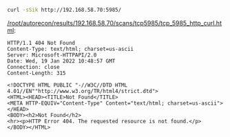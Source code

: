 ```bash
curl -sSik http://192.168.58.70:5985/
```

[/root/autorecon/results/192.168.58.70/scans/tcp5985/tcp_5985_http_curl.html](file:///root/autorecon/results/192.168.58.70/scans/tcp5985/tcp_5985_http_curl.html):

```
HTTP/1.1 404 Not Found
Content-Type: text/html; charset=us-ascii
Server: Microsoft-HTTPAPI/2.0
Date: Wed, 19 Jan 2022 10:48:57 GMT
Connection: close
Content-Length: 315

<!DOCTYPE HTML PUBLIC "-//W3C//DTD HTML 4.01//EN""http://www.w3.org/TR/html4/strict.dtd">
<HTML><HEAD><TITLE>Not Found</TITLE>
<META HTTP-EQUIV="Content-Type" Content="text/html; charset=us-ascii"></HEAD>
<BODY><h2>Not Found</h2>
<hr><p>HTTP Error 404. The requested resource is not found.</p>
</BODY></HTML>


```
